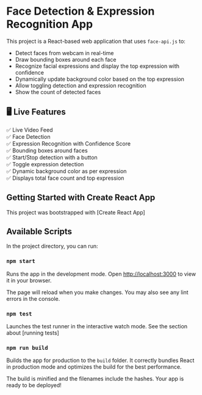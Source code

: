 # Face Detection & Expression Recognition App

This project is a React-based web application that uses `face-api.js` to:
- Detect faces from webcam in real-time
- Draw bounding boxes around each face
- Recognize facial expressions and display the top expression with confidence
- Dynamically update background color based on the top expression
- Allow toggling detection and expression recognition
- Show the count of detected faces

 ## 🖥️ Live Features

✅ Live Video Feed  
✅ Face Detection  
✅ Expression Recognition with Confidence Score  
✅ Bounding boxes around faces  
✅ Start/Stop detection with a button  
✅ Toggle expression detection  
✅ Dynamic background color as per expression  
✅ Displays total face count and top expression


## Getting Started with Create React App

This project was bootstrapped with [Create React App]

## Available Scripts

In the project directory, you can run:

### `npm start`

Runs the app in the development mode.
Open [http://localhost:3000](http://localhost:3000) to view it in your browser.

The page will reload when you make changes.
You may also see any lint errors in the console.

### `npm test`

Launches the test runner in the interactive watch mode.
See the section about [running tests]

### `npm run build`

Builds the app for production to the `build` folder.
It correctly bundles React in production mode and optimizes the build for the best performance.

The build is minified and the filenames include the hashes.
Your app is ready to be deployed!
